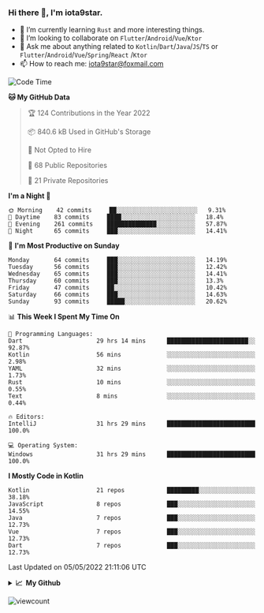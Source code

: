 ### Hi there 👋, I'm iota9star.

- 🌱 I’m currently learning `Rust` and more interesting things.
- 👯 I’m looking to collaborate on `Flutter`/`Android`/`Vue`/`Ktor`
- 💬 Ask me about anything related to `Kotlin`/`Dart`/`Java`/`JS`/`TS` or `Flutter`/`Android`/`Vue`/`Spring`/`React`
  /`Ktor`
- 📫 How to reach me: [iota9star@foxmail.com](iota9star@foxmail.com)



<!--START_SECTION:waka-->
![Code Time](http://img.shields.io/badge/Code%20Time-2%2C876%20hrs%2048%20mins-blue)

**🐱 My GitHub Data** 

> 🏆 124 Contributions in the Year 2022
 > 
> 📦 840.6 kB Used in GitHub's Storage 
 > 
> 🚫 Not Opted to Hire
 > 
> 📜 68 Public Repositories 
 > 
> 🔑 21 Private Repositories  
 > 
**I'm a Night 🦉** 

```text
🌞 Morning    42 commits     ██░░░░░░░░░░░░░░░░░░░░░░░   9.31% 
🌆 Daytime    83 commits     ████░░░░░░░░░░░░░░░░░░░░░   18.4% 
🌃 Evening    261 commits    ██████████████░░░░░░░░░░░   57.87% 
🌙 Night      65 commits     ███░░░░░░░░░░░░░░░░░░░░░░   14.41%

```
📅 **I'm Most Productive on Sunday** 

```text
Monday       64 commits     ███░░░░░░░░░░░░░░░░░░░░░░   14.19% 
Tuesday      56 commits     ███░░░░░░░░░░░░░░░░░░░░░░   12.42% 
Wednesday    65 commits     ███░░░░░░░░░░░░░░░░░░░░░░   14.41% 
Thursday     60 commits     ███░░░░░░░░░░░░░░░░░░░░░░   13.3% 
Friday       47 commits     ██░░░░░░░░░░░░░░░░░░░░░░░   10.42% 
Saturday     66 commits     ███░░░░░░░░░░░░░░░░░░░░░░   14.63% 
Sunday       93 commits     █████░░░░░░░░░░░░░░░░░░░░   20.62%

```


📊 **This Week I Spent My Time On** 

```text
💬 Programming Languages: 
Dart                     29 hrs 14 mins      ███████████████████████░░   92.87% 
Kotlin                   56 mins             ░░░░░░░░░░░░░░░░░░░░░░░░░   2.98% 
YAML                     32 mins             ░░░░░░░░░░░░░░░░░░░░░░░░░   1.73% 
Rust                     10 mins             ░░░░░░░░░░░░░░░░░░░░░░░░░   0.55% 
Text                     8 mins              ░░░░░░░░░░░░░░░░░░░░░░░░░   0.44%

🔥 Editors: 
IntelliJ                 31 hrs 29 mins      █████████████████████████   100.0%

💻 Operating System: 
Windows                  31 hrs 29 mins      █████████████████████████   100.0%

```

**I Mostly Code in Kotlin** 

```text
Kotlin                   21 repos            █████████░░░░░░░░░░░░░░░░   38.18% 
JavaScript               8 repos             ███░░░░░░░░░░░░░░░░░░░░░░   14.55% 
Java                     7 repos             ███░░░░░░░░░░░░░░░░░░░░░░   12.73% 
Vue                      7 repos             ███░░░░░░░░░░░░░░░░░░░░░░   12.73% 
Dart                     7 repos             ███░░░░░░░░░░░░░░░░░░░░░░   12.73%

```



 Last Updated on 05/05/2022 21:11:06 UTC
<!--END_SECTION:waka-->

<details>
  <summary><b>📈&nbsp;&nbsp;My Github</b></summary>
  <br>
  <img src='https://github-profile-trophy.vercel.app/?username=iota9star'>
  <img src='https://bad-apple-github-readme.vercel.app/api?show_bg=1&username=iota9star&hide_title=true'>
  <img src='http://cr-skills-chart-widget.azurewebsites.net/api/api?username=iota9star'>
</details>


![viewcount](https://count.getloli.com/get/@iota9star?theme=rule34)
